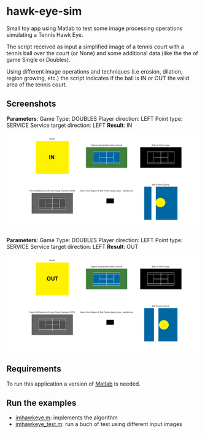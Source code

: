 # hawk-eye-sim

Small toy app using Matlab to test some image processing operations simulating a Tennis Hawk Eye.

The script received as input a simplified image of a tennis court with a tennis ball over the court (or None) and some additional data (like the the of game Single or Doubles). 

Using different image operations and techniques (i.e erosion, dilation, region growing, etc.) the script indicates if the ball is IN or OUT the valid area of the tennis court.

## Screenshots

**Parameters**: Game Type: DOUBLES Player direction: LEFT Point type: SERVICE Service target direction: LEFT
**Result**: IN

<img src="imgs_doc/tennis_court_shot_002_tif_DOUBLES_LEFT_SERVICE_LEFT_IN.png" width="800">

**Parameters**: Game Type: DOUBLES Player direction: LEFT Point type: SERVICE Service target direction: LEFT
**Result**: OUT

<img src="imgs_doc/tennis_court_shot_003_tif_DOUBLES_LEFT_SERVICE_LEFT_OUT.png" width="800">

## Requirements

To run this application a version of [Matlab](https://la.mathworks.com/products/matlab.html) is needed.

## Run the examples

* [imhawkeye.m](imhawkeye.m): implements the algorithm
* [imhawkeye_test.m](imhawkeye_test.m): run a buch of test using different input images
